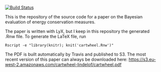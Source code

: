 [![Build Status](https://travis-ci.org/dlindelof/cartwheel.svg?branch=master)](https://travis-ci.org/dlindelof/cartwheel)

This is the repository of the source code for a paper on the Bayesian evaluation
of energy conservation measures.

The paper is written with LyX, but I keep in this repository the generated .Rnw
file. To generate the LaTeX file, run

```
Rscript -e "library(knitr); knit('cartwheel.Rnw')"
```

The PDF is built automatically by Travis and published to S3. The most recent version
of this paper can always be downloaded here: https://s3.eu-west-2.amazonaws.com/cartwheel-lindelof/cartwheel.pdf

